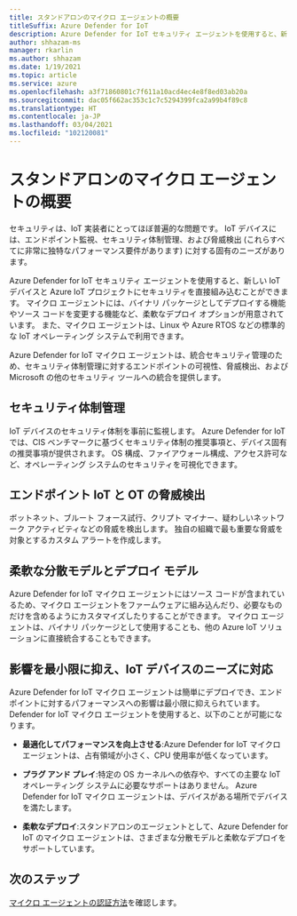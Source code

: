 ```yaml
---
title: スタンドアロンのマイクロ エージェントの概要
titleSuffix: Azure Defender for IoT
description: Azure Defender for IoT セキュリティ エージェントを使用すると、新しい IoT デバイスと Azure IoT プロジェクトにセキュリティを直接組み込むことができます。
author: shhazam-ms
manager: rkarlin
ms.author: shhazam
ms.date: 1/19/2021
ms.topic: article
ms.service: azure
ms.openlocfilehash: a3f71860801c7f611a10acd4ec4e8f8ed03ab20a
ms.sourcegitcommit: dac05f662ac353c1c7c5294399fca2a99b4f89c8
ms.translationtype: HT
ms.contentlocale: ja-JP
ms.lasthandoff: 03/04/2021
ms.locfileid: "102120081"
---
```

# <a name="standalone-micro-agent-overview"></a>スタンドアロンのマイクロ エージェントの概要 

セキュリティは、IoT 実装者にとってほぼ普遍的な問題です。 IoT デバイスには、エンドポイント監視、セキュリティ体制管理、および脅威検出 (これらすべてに非常に独特なパフォーマンス要件があります) に対する固有のニーズがあります。 

Azure Defender for IoT セキュリティ エージェントを使用すると、新しい IoT デバイスと Azure IoT プロジェクトにセキュリティを直接組み込むことができます。 マイクロ エージェントには、バイナリ パッケージとしてデプロイする機能やソース コードを変更する機能など、柔軟なデプロイ オプションが用意されています。 また、マイクロ エージェントは、Linux や Azure RTOS などの標準的な IoT オペレーティング システムで利用できます。 

Azure Defender for IoT マイクロ エージェントは、統合セキュリティ管理のため、セキュリティ体制管理に対するエンドポイントの可視性、脅威検出、および Microsoft の他のセキュリティ ツールへの統合を提供します。 

## <a name="security-posture-management"></a>セキュリティ体制管理 

IoT デバイスのセキュリティ体制を事前に監視します。 Azure Defender for IoT では、CIS ベンチマークに基づくセキュリティ体制の推奨事項と、デバイス固有の推奨事項が提供されます。 OS 構成、ファイアウォール構成、アクセス許可など、オペレーティング システムのセキュリティを可視化できます。 

## <a name="endpoint-iot-and-ot-threat-detection"></a>エンドポイント IoT と OT の脅威検出 

ボットネット、ブルート フォース試行、クリプト マイナー、疑わしいネットワーク アクティビティなどの脅威を検出します。 独自の組織で最も重要な脅威を対象とするカスタム アラートを作成します。 

## <a name="flexible-distribution-and-deployment-models"></a>柔軟な分散モデルとデプロイ モデル 

Azure Defender for IoT マイクロ エージェントにはソース コードが含まれているため、マイクロ エージェントをファームウェアに組み込んだり、必要なものだけを含めるようにカスタマイズしたりすることができます。 マイクロ エージェントは、バイナリ パッケージとして使用することも、他の Azure IoT ソリューションに直接統合することもできます。 

## <a name="meets-the-needs-of-your-iot-devices-with-minimal-impact"></a>影響を最小限に抑え、IoT デバイスのニーズに対応 

Azure Defender for IoT マイクロ エージェントは簡単にデプロイでき、エンドポイントに対するパフォーマンスへの影響は最小限に抑えられています。 Defender for IoT マイクロ エージェントを使用すると、以下のことが可能になります。

- **最適化してパフォーマンスを向上させる**:Azure Defender for IoT マイクロ エージェントは、占有領域が小さく、CPU 使用率が低くなっています。  

- **プラグ アンド プレイ**:特定の OS カーネルへの依存や、すべての主要な IoT オペレーティング システムに必要なサポートはありません。 Azure Defender for IoT マイクロ エージェントは、デバイスがある場所でデバイスを満たします。 

- **柔軟なデプロイ**:スタンドアロンのエージェントとして、Azure Defender for IoT のマイクロ エージェントは、さまざまな分散モデルと柔軟なデプロイをサポートしています。

## <a name="next-steps"></a>次のステップ

[マイクロ エージェントの認証方法](concept-security-agent-authentication.md)を確認します。
